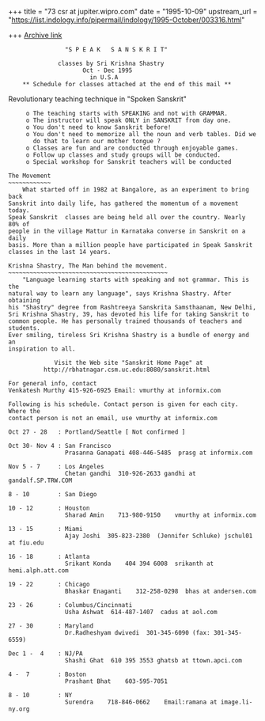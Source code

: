 +++
title = "73 csr at jupiter.wipro.com"
date = "1995-10-09"
upstream_url = "https://list.indology.info/pipermail/indology/1995-October/003316.html"

+++
[Archive link](https://list.indology.info/pipermail/indology/1995-October/003316.html)

                    "S P E A K   S A N S K R I T"

                  classes by Sri Krishna Shastry
                         Oct - Dec 1995
                           in U.S.A
        ** Schedule for classes attached at the end of this mail **

Revolutionary teaching technique in "Spoken Sanskrit"
~~~~~~~~~~~~~~~~~~~~~~~~~~~~~~~~~~~~~~~~~~~~~~~~~~~~~
     o The teaching starts with SPEAKING and not with GRAMMAR.
     o The instructor will speak ONLY in SANSKRIT from day one.
     o You don't need to know Sanskrit before!
     o You don't need to memorize all the noun and verb tables. Did we
       do that to learn our mother tongue ?
     o Classes are fun and are conducted through enjoyable games.
     o Follow up classes and study groups will be conducted.
     o Special workshop for Sanskrit teachers will be conducted

The Movement
~~~~~~~~~~~~
    What started off in 1982 at Bangalore, as an experiment to bring back
Sanskrit into daily life, has gathered the momentum of a movement today.
Speak Sanskrit  classes are being held all over the country. Nearly 80% of
people in the village Mattur in Karnataka converse in Sanskrit on a daily
basis. More than a million people have participated in Speak Sanskrit
classes in the last 14 years.

Krishna Shastry, The Man behind the movement.
~~~~~~~~~~~~~~~~~~~~~~~~~~~~~~~~~~~~~~~~~~~~~
    "Language learning starts with speaking and not grammar. This is the
natural way to learn any language", says Krishna Shastry. After obtaining
his "Shastry" degree from Rashtreeya Sanskrita Samsthaanam, New Delhi,
Sri Krishna Shastry, 39, has devoted his life for taking Sanskrit to
common people. He has personally trained thousands of teachers and students.
Ever smiling, tireless Sri Krishna Shastry is a bundle of energy and an
inspiration to all.

             Visit the Web site "Sanskrit Home Page" at
          http://rbhatnagar.csm.uc.edu:8080/sanskrit.html

For general info, contact
Venkatesh Murthy 415-926-6925 Email: vmurthy at informix.com

Following is his schedule. Contact person is given for each city. Where the
contact person is not an email, use vmurthy at informix.com

Oct 27 - 28   : Portland/Seattle [ Not confirmed ]

Oct 30- Nov 4 : San Francisco
                Prasanna Ganapati 408-446-5485  prasg at informix.com

Nov 5 - 7     : Los Angeles
                Chetan gandhi  310-926-2633 gandhi at gandalf.SP.TRW.COM

8 - 10        : San Diego

10 - 12       : Houston
                Sharad Amin    713-980-9150    vmurthy at informix.com

13 - 15       : Miami
                Ajay Joshi  305-823-2380  (Jennifer Schluke) jschul01 at fiu.edu

16 - 18       : Atlanta
                Srikant Konda    404 394 6008  srikanth at hemi.alph.att.com

19 - 22       : Chicago
                Bhaskar Enaganti    312-258-0298  bhas at andersen.com

23 - 26       : Columbus/Cincinnati
                Usha Ashwat  614-487-1407  cadus at aol.com

27 - 30       : Maryland
                Dr.Radheshyam dwivedi  301-345-6090 (fax: 301-345-6559)

Dec 1 -  4    : NJ/PA
                Shashi Ghat  610 395 3553 ghatsb at ttown.apci.com

4 -  7        : Boston
                Prashant Bhat    603-595-7051

8 - 10        : NY
                Surendra    718-846-0662    Email:ramana at image.li-ny.org






